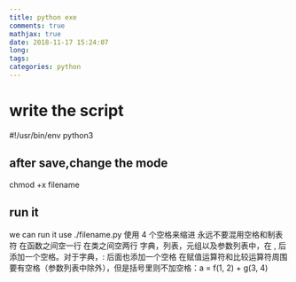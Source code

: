 ```yaml
---
title: python exe
comments: true
mathjax: true
date: 2018-11-17 15:24:07
long:
tags:
categories: python
---
```

# write the script 
#!/usr/bin/env python3
## after save,change the mode
chmod +x filename
## run it
we can run it use ./filename.py
使用 4 个空格来缩进
永远不要混用空格和制表符
在函数之间空一行
在类之间空两行
字典，列表，元组以及参数列表中，在 , 后添加一个空格。对于字典，: 后面也添加一个空格
在赋值运算符和比较运算符周围要有空格（参数列表中除外），但是括号里则不加空格：a = f(1, 2) + g(3, 4)
